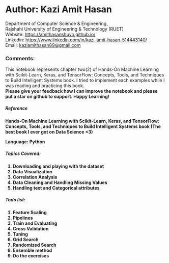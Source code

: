 # Author: Kazi Amit Hasan

Department of Computer Science & Engineering, <br>
Rajshahi University of Engineering & Technology (RUET) <br>
Website: https://amithasanshuvo.github.io/ <br>
Linkedin: https://www.linkedin.com/in/kazi-amit-hasan-514443140/ <br>
Email: kaziamithasan89@gmail.com <br>


### Comments: 
This notebook represents chapter two(2) of Hands-On Machine Learning with Scikit-Learn, Keras, and TensorFlow: Concepts, Tools, and Techniques to Build Intelligent Systems book. I tried to implement each examples while I was reading and practicing this book. <br>
<b>Please give your feedback how I can improve the notebook and please put a star on github to support. Happy Learning!


##### Reference 
Hands-On Machine Learning with Scikit-Learn, Keras, and TensorFlow: Concepts, Tools, and Techniques to Build Intelligent Systems book (The best book I ever got on Data Science <3) <br>

Language: Python

##### Topics Covered:
1. Downloading and playing with the dataset
2. Data Visualization
3. Correlation Analysis
4. Data Cleaning and Handling Missing Values
5. Handling text and Categorical attributes



##### Todo list:
1. Feature Scaling
2. Pipelines
3. Train and Evaluating
4. Cross Validation
5. Tuning
6. Grid Search
7. Randomized Search
8. Ensemble method
9. Do the exercises